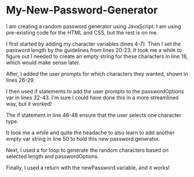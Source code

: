 # My-New-Password-Generator
I am creating a random password generator using JavaScript. I am using pre-existing code for the HTML and CSS, but the rest is on me.

I first started by adding my character variables (lines 4-7). Then I set the password length by the guidelines from lines 20-23. It took me a while to figure out I needed to create an empty string for these characters in line 18, which would make sense later. 

After, I added the user prompts for which characters they wanted, shown in lines 26-29.

I then used if statements to add the user prompts to the passwordOptions var in lines 32-43. I'm sure I could have done this in a more streamlined way, but it worked!

The if statement in line 46-48 ensure that the user selects one character type.

It took me a while and quite the headache to also learn to add another empty var string in line 50 to hold this new password generator.

Next, I used a for loop to generate the random characters based on selected length and passwordOptions.

Finally, I used a return with the newPassword variable, and it works!


